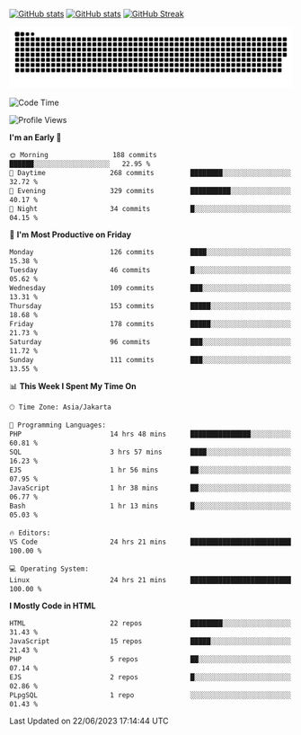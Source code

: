 [![GitHub stats](https://github-readme-stats.vercel.app/api?username=aurelioklv&card_width=500&show_icons=true&rank_icon=github&theme=solarized-dark#gh-dark-mode-only)](https://github.com/anuraghazra/github-readme-stats#gh-dark-mode-only)
[![GitHub stats](https://github-readme-stats.vercel.app/api?username=aurelioklv&card_width=500&show_icons=true&rank_icon=github&theme=buefy#gh-light-mode-only)](https://github.com/anuraghazra/github-readme-stats#gh-light-mode-only)
[![GitHub Streak](https://streak-stats.demolab.com/?user=aurelioklv&card_width=336&theme=solarized-dark)](https://git.io/streak-stats)

<picture>
  <source media="(prefers-color-scheme: dark)" srcset="https://raw.githubusercontent.com/aurelioklv/aurelioklv/snake-output/github-contribution-grid-snake-dark.svg">
  <source media="(prefers-color-scheme: light)" srcset="https://raw.githubusercontent.com/aurelioklv/aurelioklv/snake-output/github-contribution-grid-snake.svg">
  <img alt="github contribution grid snake animation" src="https://raw.githubusercontent.com/aurelioklv/aurelioklv/snake-output/github-contribution-grid-snake.svg">
</picture>

<!--START_SECTION:waka-->
![Code Time](http://img.shields.io/badge/Code%20Time-74%20hrs%205%20mins-blue)

![Profile Views](http://img.shields.io/badge/Profile%20Views-156-blue)

**I'm an Early 🐤** 

```text
🌞 Morning                188 commits         ██████░░░░░░░░░░░░░░░░░░░   22.95 % 
🌆 Daytime                268 commits         ████████░░░░░░░░░░░░░░░░░   32.72 % 
🌃 Evening                329 commits         ██████████░░░░░░░░░░░░░░░   40.17 % 
🌙 Night                  34 commits          █░░░░░░░░░░░░░░░░░░░░░░░░   04.15 % 
```
📅 **I'm Most Productive on Friday** 

```text
Monday                   126 commits         ████░░░░░░░░░░░░░░░░░░░░░   15.38 % 
Tuesday                  46 commits          █░░░░░░░░░░░░░░░░░░░░░░░░   05.62 % 
Wednesday                109 commits         ███░░░░░░░░░░░░░░░░░░░░░░   13.31 % 
Thursday                 153 commits         █████░░░░░░░░░░░░░░░░░░░░   18.68 % 
Friday                   178 commits         █████░░░░░░░░░░░░░░░░░░░░   21.73 % 
Saturday                 96 commits          ███░░░░░░░░░░░░░░░░░░░░░░   11.72 % 
Sunday                   111 commits         ███░░░░░░░░░░░░░░░░░░░░░░   13.55 % 
```


📊 **This Week I Spent My Time On** 

```text
🕑︎ Time Zone: Asia/Jakarta

💬 Programming Languages: 
PHP                      14 hrs 48 mins      ███████████████░░░░░░░░░░   60.81 % 
SQL                      3 hrs 57 mins       ████░░░░░░░░░░░░░░░░░░░░░   16.23 % 
EJS                      1 hr 56 mins        ██░░░░░░░░░░░░░░░░░░░░░░░   07.95 % 
JavaScript               1 hr 38 mins        ██░░░░░░░░░░░░░░░░░░░░░░░   06.77 % 
Bash                     1 hr 13 mins        █░░░░░░░░░░░░░░░░░░░░░░░░   05.03 % 

🔥 Editors: 
VS Code                  24 hrs 21 mins      █████████████████████████   100.00 % 

💻 Operating System: 
Linux                    24 hrs 21 mins      █████████████████████████   100.00 % 
```

**I Mostly Code in HTML** 

```text
HTML                     22 repos            ████████░░░░░░░░░░░░░░░░░   31.43 % 
JavaScript               15 repos            █████░░░░░░░░░░░░░░░░░░░░   21.43 % 
PHP                      5 repos             ██░░░░░░░░░░░░░░░░░░░░░░░   07.14 % 
EJS                      2 repos             █░░░░░░░░░░░░░░░░░░░░░░░░   02.86 % 
PLpgSQL                  1 repo              ░░░░░░░░░░░░░░░░░░░░░░░░░   01.43 % 
```




 Last Updated on 22/06/2023 17:14:44 UTC
<!--END_SECTION:waka-->
